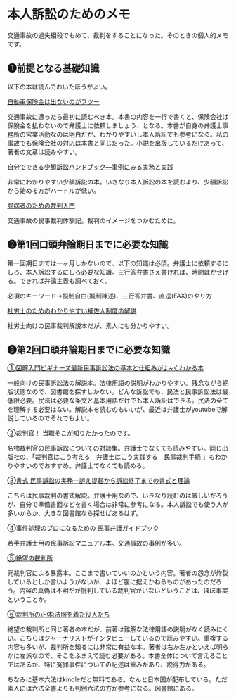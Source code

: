 # 本人訴訟のためのメモ

交通事故の過失相殺でもめて、裁判をすることになった。そのときの個人的メモです。

## ❶前提となる基礎知識

以下の本は読んでおいたほうがよい。

[自動車保険金は出ないのがフツー](https://www.amazon.co.jp/%E8%87%AA%E5%8B%95%E8%BB%8A%E4%BF%9D%E9%99%BA%E9%87%91%E3%81%AF%E5%87%BA%E3%81%AA%E3%81%84%E3%81%AE%E3%81%8C%E3%83%95%E3%83%84%E3%83%BC-%E5%B9%BB%E5%86%AC%E8%88%8E%E6%96%B0%E6%9B%B8-%E5%8A%A0%E8%8C%82-%E9%9A%86%E5%BA%B7/dp/4344981790)

交通事故に遭ったら最初に読むべき本。本書の内容を一行で書くと、保険会社は保険金を払わないので弁護士に依頼しましょう、となる。本書が自身の弁護士事務所の営業活動なのは明白だが、わかりやすいし本人訴訟でも参考になる。私の事故でも保険会社の対応は本書と同じだった。小説を出版しているだけあって、著者の文章は読みやすい。

[自分でできる少額訴訟ハンドブック―事例にみる実務と実践](https://www.amazon.co.jp/%E8%87%AA%E5%88%86%E3%81%A7%E3%81%A7%E3%81%8D%E3%82%8B%E5%B0%91%E9%A1%8D%E8%A8%B4%E8%A8%9F%E3%83%8F%E3%83%B3%E3%83%89%E3%83%96%E3%83%83%E3%82%AF%E2%80%95%E4%BA%8B%E4%BE%8B%E3%81%AB%E3%81%BF%E3%82%8B%E5%AE%9F%E5%8B%99%E3%81%A8%E5%AE%9F%E8%B7%B5-%E8%A3%81%E5%88%A4%E3%82%A6%E3%82%A9%E3%83%83%E3%83%81%E3%83%B3%E3%82%B0%E5%B8%82%E6%B0%91%E3%81%AE%E4%BC%9A/dp/4817844736/ref=sr_1_2?__mk_ja_JP=%E3%82%AB%E3%82%BF%E3%82%AB%E3%83%8A&keywords=%E5%B0%91%E9%A1%8D%E8%A8%B4%E8%A8%9F&qid=1572768492&s=books&sr=1-2)

非常にわかりやすい少額訴訟の本。いきなり本人訴訟の本を読むより、少額訴訟から始める方がハードルが低い。

[臆病者のための裁判入門](https://www.amazon.co.jp/%E8%87%86%E7%97%85%E8%80%85%E3%81%AE%E3%81%9F%E3%82%81%E3%81%AE%E8%A3%81%E5%88%A4%E5%85%A5%E9%96%80-%E6%A9%98-%E7%8E%B2-ebook/dp/B00AYRWBHO)

交通事故の民事裁判体験記。裁判のイメージをつかむために。

## ❷第1回口頭弁論期日までに必要な知識

第一回期日までは一ヶ月しかないので、以下の知識は必須。弁護士に依頼するにしろ、本人訴訟するにしろ必要な知識。三行答弁書さえ書ければ、時間はかせげる。できれば弁論主義も調べておく。

必須のキーワード→擬制自白(擬制陳述)、三行答弁書、直送(FAX)のやり方

[社労士のためのわかりやすい補佐人制度の解説](https://www.amazon.co.jp/%E7%A4%BE%E5%8A%B4%E5%A3%AB%E3%81%AE%E3%81%9F%E3%82%81%E3%81%AE-%E3%82%8F%E3%81%8B%E3%82%8A%E3%82%84%E3%81%99%E3%81%84%E8%A3%9C%E4%BD%90%E4%BA%BA%E5%88%B6%E5%BA%A6%E3%81%AE%E8%A7%A3%E8%AA%AC-%E5%B2%A1%E5%B4%8E-%E6%95%99%E8%A1%8C/dp/4897617294)

社労士向けの民事裁判解説本だが、素人にも分かりやすい。

## ❸第2回口頭弁論期日までに必要な知識

[①図解入門ビギナーズ最新民事訴訟法の基本と仕組みがよ~くわかる本](https://www.amazon.co.jp/%E5%9B%B3%E8%A7%A3%E5%85%A5%E9%96%80%E3%83%93%E3%82%AE%E3%83%8A%E3%83%BC%E3%82%BA%E6%9C%80%E6%96%B0%E6%B0%91%E4%BA%8B%E8%A8%B4%E8%A8%9F%E6%B3%95%E3%81%AE%E5%9F%BA%E6%9C%AC%E3%81%A8%E4%BB%95%E7%B5%84%E3%81%BF%E3%81%8C%E3%82%88-%E3%81%8F%E3%82%8F%E3%81%8B%E3%82%8B%E6%9C%AC-How%E2%80%90nual-Visual-Guide-Book/dp/4798025976/ref=sr_1_1?__mk_ja_JP=%E3%82%AB%E3%82%BF%E3%82%AB%E3%83%8A&dchild=1&keywords=%E6%B0%91%E4%BA%8B%E8%A8%B4%E8%A8%9F%E6%B3%95%E3%81%AE%E5%9F%BA%E6%9C%AC%E3%81%A8%E4%BB%95%E7%B5%84%E3%81%BF&qid=1594284690&s=books&sr=1-1)

一般向けの民事訴訟法の解説本。法律用語の説明がわかりやすい。残念ながら絶版状態なので、図書館を探すしかない。どんな訴訟でも、民法と民事訴訟法は最低限必要。民法は必要な条文と基本用語だけでも本人訴訟はできる。民法の全てを理解する必要はない。解説本を読むのもいいが、最近は弁護士がyoutubeで解説しているのでそれでもよい。

[②裁判官！ 当職そこが知りたかったのです。 ](https://www.amazon.co.jp/gp/product/B07FNBS4SV/ref=dbs_a_def_rwt_hsch_vapi_tkin_p1_i3)

名物裁判官の民事訴訟についての対談集。弁護士でなくても読みやすい。同じ出版社の、「裁判官はこう考える　弁護士はこう実践する　民事裁判手続 」もわかりやすいのでおすすめ。弁護士でなくても読める。

[③書式 民事訴訟の実務―訴え提起から訴訟終了までの書式と理論](https://www.amazon.co.jp/%E6%9B%B8%E5%BC%8F-%E6%B0%91%E4%BA%8B%E8%A8%B4%E8%A8%9F%E3%81%AE%E5%AE%9F%E5%8B%99%E2%80%95%E8%A8%B4%E3%81%88%E6%8F%90%E8%B5%B7%E3%81%8B%E3%82%89%E8%A8%B4%E8%A8%9F%E7%B5%82%E4%BA%86%E3%81%BE%E3%81%A7%E3%81%AE%E6%9B%B8%E5%BC%8F%E3%81%A8%E7%90%86%E8%AB%96-%E8%A3%81%E5%88%A4%E4%BA%8B%E5%8B%99%E6%89%8B%E7%B6%9A%E8%AC%9B%E5%BA%A7-%E5%A4%A7%E5%B3%B6-%E6%98%8E/dp/4865561706/ref=sr_1_1?__mk_ja_JP=%E3%82%AB%E3%82%BF%E3%82%AB%E3%83%8A&dchild=1&keywords=%E6%9B%B8%E5%BC%8F+%E6%B0%91%E4%BA%8B%E8%A8%B4%E8%A8%9F%E3%81%AE%E5%AE%9F%E5%8B%99&qid=1594284856&s=books&sr=1-1)

こちらは民事裁判の書式解説。弁護士用なので、いきなり読むのは厳しいだろうが、自分で準備書面などを書く場合は非常に参考になる。本人訴訟でも使う人が多いからか、大きな図書館なら探せばあるはず。

[④事件処理のプロになるための 民事弁護ガイドブック](https://www.amazon.co.jp/%E4%BA%8B%E4%BB%B6%E5%87%A6%E7%90%86%E3%81%AE%E3%83%97%E3%83%AD%E3%81%AB%E3%81%AA%E3%82%8B%E3%81%9F%E3%82%81%E3%81%AE-%E6%B0%91%E4%BA%8B%E5%BC%81%E8%AD%B7%E3%82%AC%E3%82%A4%E3%83%89%E3%83%96%E3%83%83%E3%82%AF-%E7%AC%AC2%E7%89%88-%E6%9D%B1%E4%BA%AC%E5%BC%81%E8%AD%B7%E5%A3%AB%E4%BC%9A%E6%B3%95%E5%8F%8B%E5%85%A8%E6%9C%9F%E4%BC%9A-%E6%B0%91%E4%BA%8B%E5%BC%81%E8%AD%B7%E7%A0%94%E7%A9%B6%E4%BC%9A/dp/4324106010/ref=sr_1_1?__mk_ja_JP=%E3%82%AB%E3%82%BF%E3%82%AB%E3%83%8A&dchild=1&keywords=%E4%BA%8B%E4%BB%B6%E5%87%A6%E7%90%86%E3%81%AE%E3%83%97%E3%83%AD%E3%81%AB%E3%81%AA%E3%82%8B%E3%81%9F%E3%82%81%E3%81%AE+%E6%B0%91%E4%BA%8B%E5%BC%81%E8%AD%B7%E3%82%AC%E3%82%A4%E3%83%89%E3%83%96%E3%83%83%E3%82%AF&qid=1594284776&s=books&sr=1-1)

若手弁護士用の民事訴訟マニュアル本。交通事故の事例が多い。

[⑤絶望の裁判所](https://www.amazon.co.jp/%E7%B5%B6%E6%9C%9B%E3%81%AE%E8%A3%81%E5%88%A4%E6%89%80-%E8%AC%9B%E8%AB%87%E7%A4%BE%E7%8F%BE%E4%BB%A3%E6%96%B0%E6%9B%B8-%E7%80%AC%E6%9C%A8-%E6%AF%94%E5%91%82%E5%BF%97/dp/4062882507/ref=sr_1_1?__mk_ja_JP=%E3%82%AB%E3%82%BF%E3%82%AB%E3%83%8A&dchild=1&keywords=%E7%B5%B6%E6%9C%9B%E3%81%AE%E8%A3%81%E5%88%A4%E6%89%80&qid=1594284609&s=books&sr=1-1)

元裁判官による暴露本。ここまで書いていいのかという内容。著者の怨念が炸裂しているとしか言いようがないが、よほど腹に据えかねるものがあったのだろう。内容の真偽は不明だが批判している裁判官がいないということは、ほぼ事実ということか。

[⑥裁判所の正体:法服を着た役人たち](https://www.amazon.co.jp/%E8%A3%81%E5%88%A4%E6%89%80%E3%81%AE%E6%AD%A3%E4%BD%93-%E6%B3%95%E6%9C%8D%E3%82%92%E7%9D%80%E3%81%9F%E5%BD%B9%E4%BA%BA%E3%81%9F%E3%81%A1-%E7%80%AC%E6%9C%A8-%E6%AF%94%E5%91%82%E5%BF%97/dp/4104405035/ref=pd_bxgy_img_3/357-8234915-0479133?_encoding=UTF8&pd_rd_i=4104405035&pd_rd_r=8920b342-2ce5-4e1e-8ba9-61676df07a02&pd_rd_w=RsRNG&pd_rd_wg=lwXyX&pf_rd_p=e64b0a81-ca1b-4802-bd2c-a4b65bccc76e&pf_rd_r=TQ8NY5P1Y8DJK6EJQJ3F&psc=1&refRID=TQ8NY5P1Y8DJK6EJQJ3F)

絶望の裁判所と同じ著者の本だが、前著は難解な法律用語の説明がなく読みにくい。こちらはジャーナリストがインタビューしているので読みやすい。重複する内容も多いが、裁判所を知るには非常に有益な本。著者は右か左かといえば明らかに左派なので、そこをふまえて読む必要がある。本書全体について言えることではあるが、特に冤罪事件についての記述は重みがあり、説得力がある。

ちなみに基本六法はkindleだと無料である。なんと日本国が配布している。ただ素人には六法全書よりも判例六法の方が参考になる。図書館にある。
